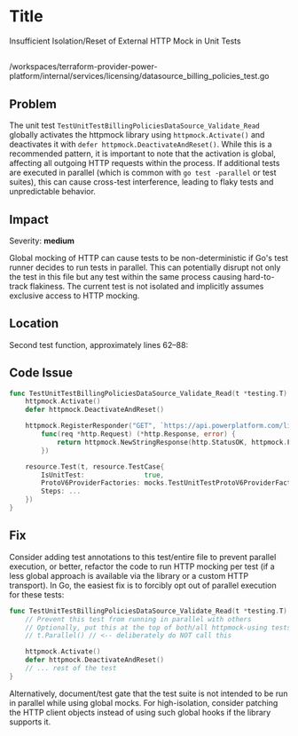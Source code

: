 # Title

Insufficient Isolation/Reset of External HTTP Mock in Unit Tests

## 

/workspaces/terraform-provider-power-platform/internal/services/licensing/datasource_billing_policies_test.go

## Problem

The unit test `TestUnitTestBillingPoliciesDataSource_Validate_Read` globally activates the httpmock library using `httpmock.Activate()` and deactivates it with `defer httpmock.DeactivateAndReset()`. While this is a recommended pattern, it is important to note that the activation is global, affecting all outgoing HTTP requests within the process. If additional tests are executed in parallel (which is common with `go test -parallel` or test suites), this can cause cross-test interference, leading to flaky tests and unpredictable behavior.

## Impact

Severity: **medium**

Global mocking of HTTP can cause tests to be non-deterministic if Go's test runner decides to run tests in parallel. This can potentially disrupt not only the test in this file but any test within the same process causing hard-to-track flakiness. The current test is not isolated and implicitly assumes exclusive access to HTTP mocking.

## Location

Second test function, approximately lines 62–88:

## Code Issue

```go
func TestUnitTestBillingPoliciesDataSource_Validate_Read(t *testing.T) {
	httpmock.Activate()
	defer httpmock.DeactivateAndReset()

	httpmock.RegisterResponder("GET", `https://api.powerplatform.com/licensing/billingPolicies?api-version=2022-03-01-preview`,
		func(req *http.Request) (*http.Response, error) {
			return httpmock.NewStringResponse(http.StatusOK, httpmock.File("test/datasource/policies/get_billing_policies.json").String()), nil
		})

	resource.Test(t, resource.TestCase{
		IsUnitTest:               true,
		ProtoV6ProviderFactories: mocks.TestUnitTestProtoV6ProviderFactories,
		Steps: ...
	})
}
```

## Fix

Consider adding test annotations to this test/entire file to prevent parallel execution, or better, refactor the code to run HTTP mocking per test (if a less global approach is available via the library or a custom HTTP transport). In Go, the easiest fix is to forcibly opt out of parallel execution for these tests:

```go
func TestUnitTestBillingPoliciesDataSource_Validate_Read(t *testing.T) {
    // Prevent this test from running in parallel with others
    // Optionally, put this at the top of both/all httpmock-using tests.
    // t.Parallel() // <-- deliberately do NOT call this

    httpmock.Activate()
    defer httpmock.DeactivateAndReset()
	// ... rest of the test
}
```

Alternatively, document/test gate that the test suite is not intended to be run in parallel while using global mocks. For high-isolation, consider patching the HTTP client objects instead of using such global hooks if the library supports it.
